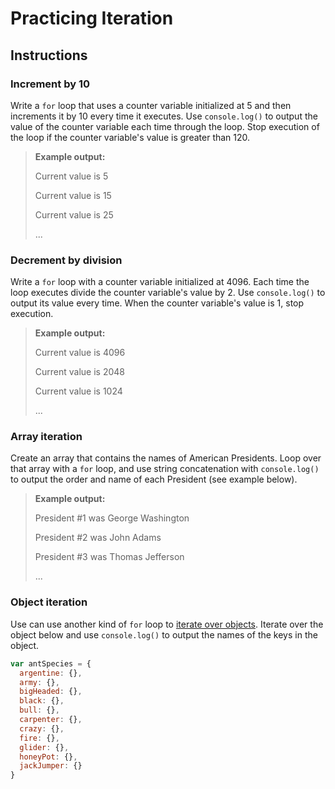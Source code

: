 # Practicing Iteration

## Instructions

### Increment by 10

Write a `for` loop that uses a counter variable initialized at 5 and then increments it by 10 every time it executes. Use `console.log()` to output the value of the counter variable each time through the loop. Stop execution of the loop if the counter variable's value is greater than 120.

> **Example output:**
> 
> Current value is 5
>
> Current value is 15
>
> Current value is 25
>
> ...

### Decrement by division

Write a `for` loop with a counter variable initialized at 4096. Each time the loop executes divide the counter variable's value by 2. Use `console.log()` to output its value every time. When the counter variable's value is 1, stop execution.

> **Example output:**
> 
> Current value is 4096
>
> Current value is 2048
>
> Current value is 1024
>
> ...


### Array iteration

Create an array that contains the names of American Presidents. Loop over that array with a `for` loop, and use string concatenation with `console.log()` to output the order and name of each President (see example below).

> **Example output:**
> 
> President #1 was George Washington
>
> President #2 was John Adams
> 
> President #3 was Thomas Jefferson
>
> ...

### Object iteration

Use can use another kind of `for` loop to [iterate over objects](https://developer.mozilla.org/en-US/docs/Web/JavaScript/Reference/Statements/for...in). Iterate over the object below and use `console.log()` to output the names of the keys in the object.

```js
var antSpecies = {
  argentine: {},
  army: {},
  bigHeaded: {},
  black: {},
  bull: {},
  carpenter: {},
  crazy: {},
  fire: {},
  glider: {},
  honeyPot: {},
  jackJumper: {}
}
```
